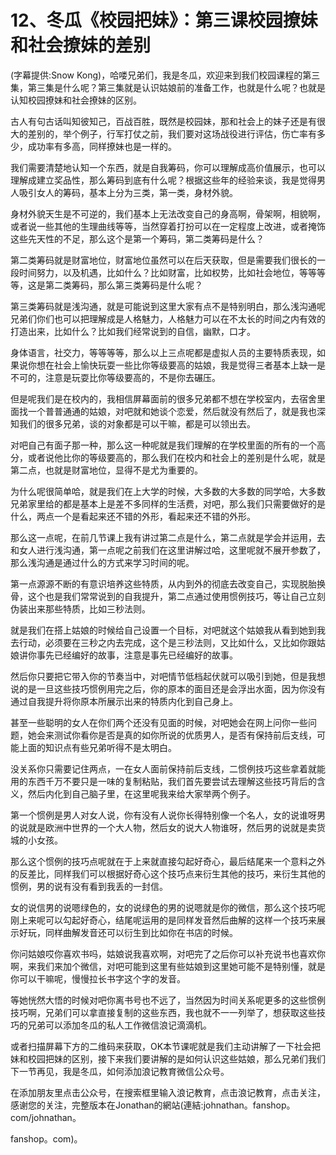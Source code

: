 # 12、冬瓜《校园把妹》：第三课校园撩妹和社会撩妹的差别

(字幕提供:Snow Kong)，哈喽兄弟们，我是冬瓜，欢迎来到我们校园课程的第三集，第三集是什么呢？第三集就是认识姑娘前的准备工作，也就是什么呢？也就是认知校园撩妹和社会撩妹的区别。

古人有句古话叫知彼知己，百战百胜，既然是校园妹，那和社会上的妹子还是有很大的差别的，举个例子，行军打仗之前，我们要对这场战役进行评估，伤亡率有多少，成功率有多高，同样撩妹也是一样的。

我们需要清楚地认知一个东西，就是自我筹码，你可以理解成高价值展示，也可以理解成建立奖品性，那么筹码到底有什么呢？根据这些年的经验来谈，我是觉得男人吸引女人的筹码，基本上分为三类，第一类，身材外貌。

身材外貌天生是不可逆的，我们基本上无法改变自己的身高啊，骨架啊，相貌啊，或者说一些其他的生理曲线等等，当然穿着打扮可以在一定程度上改进，或者掩饰这些先天性的不足，那么这个是第一个筹码，第二类筹码是什么？

第二类筹码就是财富地位，财富地位虽然可以在后天获取，但是需要我们很长的一段时间努力，以及机遇，比如什么？比如财富，比如权势，比如社会地位，等等等等，这是第二类筹码，那么第三类筹码是什么呢？

第三类筹码就是浅沟通，就是可能说到这里大家有点不是特别明白，那么浅沟通呢兄弟们你们也可以把理解成是人格魅力，人格魅力可以在不太长的时间之内有效的打造出来，比如什么？比如我们经常说到的自信，幽默，口才。

身体语言，社交力，等等等等，那么以上三点呢都是虚拟人员的主要特质表现，如果说你想在社会上愉快玩耍一些比你等级要高的姑娘，我是觉得三者基本上缺一是不可的，注意是玩耍比你等级要高的，不是你去碾压。

但是呢我们是在校内的，我相信屏幕面前的很多兄弟都不想在学校室内，去宿舍里面找一个普普通通的姑娘，对吧就和她谈个恋爱，然后就没有然后了，就是我也深知我们的很多兄弟，谈的对象都是可以干嘛，都是可以领出去。

对吧自己有面子那一种，那么这一种呢就是我们理解的在学校里面的所有的一个高分，或者说他比你的等级要高的，那么我们在校内和社会上的差别是什么呢，就是第二点，也就是财富地位，显得不是尤为重要的。

为什么呢很简单哈，就是我们在上大学的时候，大多数的大多数的同学哈，大多数兄弟家里给的都是基本上是差不多同样的生活费，对吧，那么我们只需要做好的是什么，两点一个是看起来还不错的外形，看起来还不错的外形。

那么这一点呢，在前几节课上我有讲过第二点是什么，第二点就是学会并运用，去和女人进行浅沟通，第一点呢之前我们在这里讲解过哈，这里呢就不展开参数了，那么浅沟通是通过什么的方式来学习时间的呢。

第一点源源不断的有意识培养这些特质，从内到外的彻底去改变自己，实现脱胎换骨，这个也是我们常常说到的自我提升，第二点通过使用惯例技巧，等让自己立刻伪装出来那些特质，比如三秒法则。

就是我们在搭上姑娘的时候给自己设置一个目标，对吧就这个姑娘我从看到她到我去行动，必须要在三秒之内去完成，这个是三秒法则，又比如什么，又比如你跟姑娘讲你事先已经编好的故事，注意是事先已经编好的故事。

然后你只要把它带入你的节奏当中，对吧情节低档起伏就可以吸引到她，但是我想说的是一旦这些技巧惯例用完之后，你的原本的面目还是会浮出水面，因为你没有通过自我提升将你原本所展示出来的特质内化到自己身上。

甚至一些聪明的女人在你们两个还没有见面的时候，对吧她会在网上问你一些问题，她会来测试你看你是否是真的如你所说的优质男人，是否有保持前后支线，可能上面的知识点有些兄弟听得不是太明白。

没关系你只需要记住两点，一在女人面前保持前后支线，二惯例技巧这些拿着就能用的东西千万不要只是一味的复制粘贴，我们首先要尝试去理解这些技巧背后的含义，然后内化到自己脑子里，在这里呢我来给大家举两个例子。

第一个惯例是男人对女人说，你有没有人说你长得特别像一个名人，女的说谁呀男的说就是欧洲中世界的一个大人物，然后女的说大人物谁呀，然后男的说就是卖货城的小女孩。

那么这个惯例的技巧点呢就在于上来就直接勾起好奇心，最后结尾来一个意料之外的反差比，同样我们可以根据好奇心这个技巧点来衍生其他的技巧，来衍生其他的惯例，男的说有没有看到我丢的一封信。

女的说信男的说嗯绿色的，女的说绿色的男的说嗯就是你的微信，那么这个技巧呢刚上来呢可以勾起好奇心，结尾呢运用的是同样发音然后曲解的这样一个技巧来展示好玩，同样曲解发音还可以衍生到比如你在书店的时候。

你问姑娘哎你喜欢书吗，姑娘说我喜欢啊，对吧完了之后你可以补充说书也喜欢你啊，来我们来加个微信，对吧可能到这里有些姑娘到这里她可能不是特别懂，就是你可以干嘛呢，慢慢拉长书字这个字的发音。

等她恍然大悟的时候对吧你离书号也不远了，当然因为时间关系呢更多的这些惯例技巧啊，兄弟们可以拿直接复制的这些东西，我也就不一一列举了，想获取这些技巧的兄弟可以添加冬瓜的私人工作微信浪记滴滴机。

或者扫描屏幕下方的二维码来获取，OK本节课呢就是我们主动讲解了一下社会把妹和校园把妹的区别，接下来我们要讲解的是如何认识这些姑娘，那么兄弟们我们下一节再见，我是冬瓜，如何添加浪记教育微信公众号。

在添加朋友里点击公众号，在搜索框里输入浪记教育，点击浪记教育，点击关注，感谢您的关注，完整版本在Jonathan的網站(連結:johnathan。fanshop。com/johnathan。

fanshop。com)。
